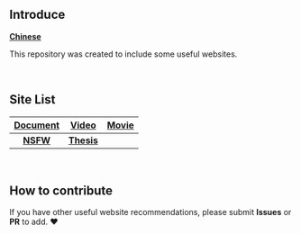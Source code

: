 ## Introduce
[**Chinese**](./Chinese.md)

This repository was created to include some useful websites.

<br>

## Site List

|[Document](./docs/document.md)|[Video](./docs/video.md)|[Movie](./docs/movie.md)|
|:---:|:---:|:---:|
|[**NSFW**](./docs/nsfw.md)|[**Thesis**](./docs/thesis.md)||

<br>

## How to contribute
If you have other useful website recommendations, please submit **Issues** or **PR** to add. :heart: